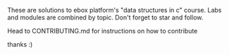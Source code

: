 These are solutions to ebox platform's "data structures in c" course. Labs and modules are combined by topic. Don't forget to star and follow.

Head to CONTRIBUTING.md for instructions on how to contribute

thanks :)
